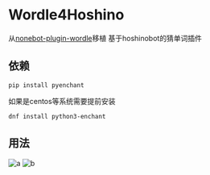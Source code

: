 # Wordle4Hoshino
从[nonebot-plugin-wordle](https://github.com/noneplugin/nonebot-plugin-wordle)移植
基于hoshinobot的猜单词插件

## 依赖
```
pip install pyenchant
```
如果是centos等系统需要提前安装
```
dnf install python3-enchant
```

## 用法

![a](https://user-images.githubusercontent.com/62824035/181724183-28d351ec-7ffb-48ab-adec-4d6bbb93f005.png)
![b](https://user-images.githubusercontent.com/62824035/181724193-673b47bd-4147-4365-b154-def8400849ca.png)
